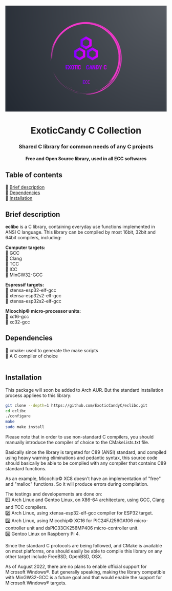 ![alt text](media/banner.png)
<h1 align="center">ExoticCandy C Collection</h1>
<h3 align="center">Shared C library for common needs of any C projects</h3>
<h4 align="center">Free and Open Source library, used in all ECC softwares</h4>


## Table of contents
🔸 [Brief description](#brief-description) \
🔸 [Dependencies](#dependencies) \
🔸 [Installation](#installation)




## Brief description

**eclibc** is a C library, containing everyday use functions implemented in ANSI C language. This library can be compiled by most 16bit, 32bit and 64bit compilers, including:

**Computer targets:**<br />
🔹 GCC<br />
🔹 Clang<br />
🔹 TCC<br />
🔹 ICC<br />
🔹 MinGW32-GCC<br />

**Espressif targets:**<br />
🔸 xtensa-esp32-elf-gcc<br />
🔸 xtensa-esp32s2-elf-gcc<br />
🔸 xtensa-esp32s2-elf-gcc<br />

**Micochip© micro-processor units:**<br />
🔸 xc16-gcc<br />
🔸 xc32-gcc<br />


## Dependencies

💠️ cmake: used to generate the make scripts<br />
💠️ A C compiler of choice<br />
<br />

## Installation

This package will soon be added to Arch AUR. But the standard installation process appliees to this library:

```bash
git clone --depth=1 https://github.com/ExoticCandyC/eclibc.git
cd eclibc
./configure
make
sudo make install
```

Please note that in order to use non-standard C compilers, you should manually introduce the compiler of choice to the CMakeLists.txt file.

Basically since the library is targeted for C89 (ANSI) standard, and compiled using heavy warning eliminations and pedantic syntax, this source code should basically be able to be compiled with any compiler that contains C89 standard functions.

As an example, Micochip© XC8 doesn't have an implementation of "free" and "malloc" functions. So it will produce errors during compilation.

The testings and developements are done on:<br />
1️⃣ Arch Linux and Gentoo Linux, on X86-64 architecture, using GCC, Clang and TCC compilers.<br />
2️⃣ Arch Linux, using xtensa-esp32-elf-gcc compiler for ESP32 target.<br />
3️⃣ Arch Linux, using Micochip© XC16 for PIC24FJ256GA106 micro-controller unit and dsPIC33CK256MP406 micro-controller unit.<br />
4️⃣ Gentoo Linux on Raspberry Pi 4.<br />

Since the standard C protocols are being followed, and CMake is available on most platforms, one should easily be able to compile this library on any other target include FreeBSD, OpenBSD, OSX. 

As of August 2022, there are no plans to enable official support for Microsoft Windows®. But generally speaking, making the library compatible with MinGW32-GCC is a future goal and that would enable the support for Microsoft Windows® targets.








